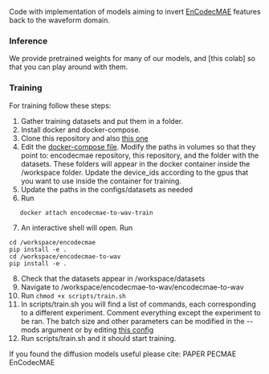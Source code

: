 Code with implementation of models aiming to invert [EnCodecMAE](https://github.com/habla-liaa/encodecmae) features back to the waveform domain.

### Inference
We provide pretrained weights for many of our models, and [this colab] so that you can play around with them.

### Training
For training follow these steps:
1) Gather training datasets and put them in a folder.
2) Install docker and docker-compose.
3) Clone this repository and also [this one](https://github.com/habla-liaa/encodecmae)
4) Edit the [docker-compose file](https://github.com/mrpep/encodecmae-to-wav/blob/main/encodecmae-to-wav/docker-compose.yml). Modify the paths in volumes so that they point to: encodecmae repository, this repository, and the folder with the datasets. These folders will appear in the docker container inside the /workspace folder. Update the device_ids according to the gpus that you want to use inside the container for training.
5) Update the paths in the configs/datasets as needed
6) Run
  ```docker compose up -d
     docker attach encodecmae-to-wav-train
  ```
7) An interactive shell will open. Run
```
cd /workspace/encodecmae
pip install -e .
cd /workspace/encodecmae-to-wav
pip install -e .
```
8) Check that the datasets appear in /workspace/datasets
9) Navigate to /workspace/encodecmae-to-wav/encodecmae-to-wav
10) Run
   ```chmod +x scripts/train.sh```
11) In scripts/train.sh you will find a list of commands, each corresponding to a different experiment. Comment everything except the experiment to be ran. The batch size and other parameters can be modified in the --mods argument or by editing [this config](https://github.com/mrpep/encodecmae-to-wav/blob/main/encodecmae-to-wav/configs/base/decode_encodecmae.gin)
12) Run scripts/train.sh and it should start training.

If you found the diffusion models useful please cite:
PAPER PECMAE
EnCodecMAE
